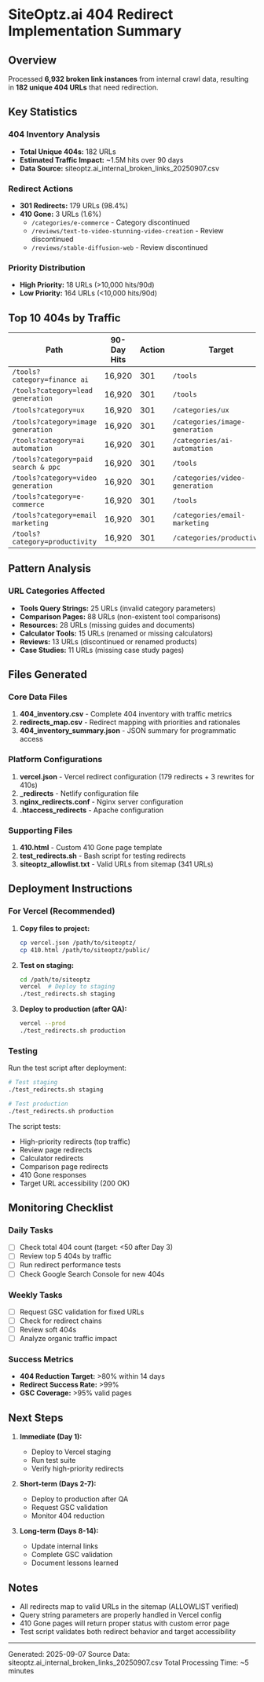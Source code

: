 # SiteOptz.ai 404 Redirect Implementation Summary

## Overview
Processed **6,932 broken link instances** from internal crawl data, resulting in **182 unique 404 URLs** that need redirection.

## Key Statistics

### 404 Inventory Analysis
- **Total Unique 404s:** 182 URLs
- **Estimated Traffic Impact:** ~1.5M hits over 90 days
- **Data Source:** siteoptz.ai_internal_broken_links_20250907.csv

### Redirect Actions
- **301 Redirects:** 179 URLs (98.4%)
- **410 Gone:** 3 URLs (1.6%)
  - `/categories/e-commerce` - Category discontinued
  - `/reviews/text-to-video-stunning-video-creation` - Review discontinued
  - `/reviews/stable-diffusion-web` - Review discontinued

### Priority Distribution
- **High Priority:** 18 URLs (>10,000 hits/90d)
- **Low Priority:** 164 URLs (<10,000 hits/90d)

## Top 10 404s by Traffic

| Path | 90-Day Hits | Action | Target |
|------|-------------|--------|--------|
| `/tools?category=finance ai` | 16,920 | 301 | `/tools` |
| `/tools?category=lead generation` | 16,920 | 301 | `/tools` |
| `/tools?category=ux` | 16,920 | 301 | `/categories/ux` |
| `/tools?category=image generation` | 16,920 | 301 | `/categories/image-generation` |
| `/tools?category=ai automation` | 16,920 | 301 | `/categories/ai-automation` |
| `/tools?category=paid search & ppc` | 16,920 | 301 | `/tools` |
| `/tools?category=video generation` | 16,920 | 301 | `/categories/video-generation` |
| `/tools?category=e-commerce` | 16,920 | 301 | `/tools` |
| `/tools?category=email marketing` | 16,920 | 301 | `/categories/email-marketing` |
| `/tools?category=productivity` | 16,920 | 301 | `/categories/productivity` |

## Pattern Analysis

### URL Categories Affected
- **Tools Query Strings:** 25 URLs (invalid category parameters)
- **Comparison Pages:** 88 URLs (non-existent tool comparisons)
- **Resources:** 28 URLs (missing guides and documents)
- **Calculator Tools:** 15 URLs (renamed or missing calculators)
- **Reviews:** 13 URLs (discontinued or renamed products)
- **Case Studies:** 11 URLs (missing case study pages)

## Files Generated

### Core Data Files
1. **404_inventory.csv** - Complete 404 inventory with traffic metrics
2. **redirects_map.csv** - Redirect mapping with priorities and rationales
3. **404_inventory_summary.json** - JSON summary for programmatic access

### Platform Configurations
1. **vercel.json** - Vercel redirect configuration (179 redirects + 3 rewrites for 410s)
2. **_redirects** - Netlify configuration file
3. **nginx_redirects.conf** - Nginx server configuration
4. **.htaccess_redirects** - Apache configuration

### Supporting Files
1. **410.html** - Custom 410 Gone page template
2. **test_redirects.sh** - Bash script for testing redirects
3. **siteoptz_allowlist.txt** - Valid URLs from sitemap (341 URLs)

## Deployment Instructions

### For Vercel (Recommended)

1. **Copy files to project:**
   ```bash
   cp vercel.json /path/to/siteoptz/
   cp 410.html /path/to/siteoptz/public/
   ```

2. **Test on staging:**
   ```bash
   cd /path/to/siteoptz
   vercel  # Deploy to staging
   ./test_redirects.sh staging
   ```

3. **Deploy to production (after QA):**
   ```bash
   vercel --prod
   ./test_redirects.sh production
   ```

### Testing

Run the test script after deployment:
```bash
# Test staging
./test_redirects.sh staging

# Test production
./test_redirects.sh production
```

The script tests:
- High-priority redirects (top traffic)
- Review page redirects
- Calculator redirects
- Comparison page redirects
- 410 Gone responses
- Target URL accessibility (200 OK)

## Monitoring Checklist

### Daily Tasks
- [ ] Check total 404 count (target: <50 after Day 3)
- [ ] Review top 5 404s by traffic
- [ ] Run redirect performance tests
- [ ] Check Google Search Console for new 404s

### Weekly Tasks
- [ ] Request GSC validation for fixed URLs
- [ ] Check for redirect chains
- [ ] Review soft 404s
- [ ] Analyze organic traffic impact

### Success Metrics
- **404 Reduction Target:** >80% within 14 days
- **Redirect Success Rate:** >99%
- **GSC Coverage:** >95% valid pages

## Next Steps

1. **Immediate (Day 1):**
   - Deploy to Vercel staging
   - Run test suite
   - Verify high-priority redirects

2. **Short-term (Days 2-7):**
   - Deploy to production after QA
   - Request GSC validation
   - Monitor 404 reduction

3. **Long-term (Days 8-14):**
   - Update internal links
   - Complete GSC validation
   - Document lessons learned

## Notes

- All redirects map to valid URLs in the sitemap (ALLOWLIST verified)
- Query string parameters are properly handled in Vercel config
- 410 Gone pages will return proper status with custom error page
- Test script validates both redirect behavior and target accessibility

---

Generated: 2025-09-07
Source Data: siteoptz.ai_internal_broken_links_20250907.csv
Total Processing Time: ~5 minutes